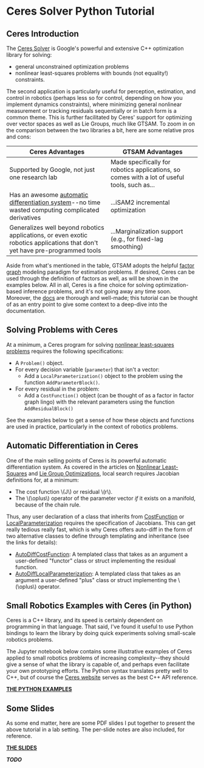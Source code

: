 # Ceres Solver Python Tutorial

## Ceres Introduction


The [Ceres Solver](http://ceres-solver.org/) is Google's powerful and extensive C++ optimization library for solving:

  - general unconstrained optimization problems
  - nonlinear least-squares problems with bounds (not equality!) constraints.

The second application is particularly useful for perception, estimation, and control in robotics (perhaps less so for control, depending on how you implement dynamics constraints), where minimizing general nonlinear measurement or tracking residuals sequentially or in batch form is a common theme. This is further facilitated by Ceres' support for optimizing over vector spaces as well as Lie Groups, much like GTSAM. To zoom in on the comparison between the two libraries a bit, here are some relative pros and cons:

| Ceres Advantages                                                                                                                                        | GTSAM Advantages                                                                             |
| ------------------------------------------------------------------------------------------------------------------------------------------------------- | -------------------------------------------------------------------------------------------- |
| Supported by Google, not just one research lab                                                                                                          | Made specifically for robotics applications, so comes with a lot of useful tools, such as... |
| Has an awesome [automatic differentiation system](http://ceres-solver.org/automatic_derivatives.html)--no time wasted computing complicated derivatives | ...iSAM2 incremental optimization                                                            |
| Generalizes well beyond robotics applications, or even exotic robotics applications that don't yet have pre-programmed tools                            | ...Marginalization support (e.g., for fixed-lag smoothing)                                   |

Aside from what's mentioned in the table, GTSAM adopts the helpful [factor graph](http://deepdive.stanford.edu/inference) modeling paradigm for estimation problems. If desired, Ceres can be used through the definition of factors as well, as will be shown in the examples below. All in all, Ceres is a fine choice for solving optimization-based inference problems, and it's not going away any time soon. Moreover, the [docs](http://ceres-solver.org/) are thorough and well-made; this tutorial can be thought of as an entry point to give some context to a deep-dive into the documentation.

## Solving Problems with Ceres

At a minimum, a Ceres program for solving [nonlinear least-squares problems](../../Search_and_Optimization/Nonlinear_Optimization.md) requires the following specifications:

  * A `Problem()` object.
  * For every decision variable (`parameter`) that isn't a vector:
    * Add a `LocalParameterization()` object to the problem using the function `AddParameterBlock()`.
  * For every residual in the problem:
    * Add a `CostFunction()` object (can be thought of as a factor in factor graph lingo) with the relevant parameters using the function `AddResidualBlock()`

See the examples below to get a sense of how these objects and functions are used in practice, particularly in the context of robotics problems.
## Automatic Differentiation in Ceres

One of the main selling points of Ceres is its powerful automatic differentiation system. As covered in the articles on [Nonlinear Least-Squares](../../Search_and_Optimization/Nonlinear_Optimization.md) and [Lie Group Optimizations](../../Search_and_Optimization/Optimization_Over_Lie_Groups.md), local search requires Jacobian definitions for, at a minimum:

  - The cost function \\(J\\) or residual \\(r\\).
  - The \\(\oplus\\) operator of the parameter vector *if* it exists on a manifold, because of the chain rule.

Thus, any user declaration of a class that inherits from [CostFunction](http://ceres-solver.org/nnls_modeling.html#costfunction) or [LocalParameterization](http://ceres-solver.org/nnls_modeling.html#localparameterization) requires the specification of Jacobians. This can get really tedious really fast, which is why Ceres offers auto-diff in the form of two alternative classes to define through templating and inheritance (see the links for details):

  - [AutoDiffCostFunction](http://ceres-solver.org/nnls_modeling.html#_CPPv4N5ceres20AutoDiffCostFunctionE): A templated class that takes as an argument a user-defined "functor" class or struct implementing the residual function.
  - [AutoDiffLocalParameterization](http://ceres-solver.org/nnls_modeling.html#autodifflocalparameterization): A templated class that takes as an argument a user-defined "plus" class or struct implementing the \\(\oplus\\) operator.


## Small Robotics Examples with Ceres (in Python)

Ceres is a C++ library, and its speed is certainly dependent on programming in that language. That said, I've found it useful to use Python bindings to learn the library by doing quick experiments solving small-scale robotics problems. 

The Jupyter notebook below contains some illustrative examples of Ceres applied to small robotics problems of increasing complexity--they should give a sense of what the library is capable of, and perhaps even facilitate your own prototyping efforts. The Python syntax translates pretty well to C++, but of course the [Ceres website](http://ceres-solver.org/tutorial.html) serves as the best C++ API reference.

**[THE PYTHON EXAMPLES](https://github.com/goromal/scratchpad/blob/master/optimizations/ceres_tutorial.ipynb)**

## Some Slides

As some end matter, here are some PDF slides I put together to present the above tutorial in a lab setting. The per-slide notes are also included, for reference.

**[THE SLIDES](TODO)**

***TODO***

